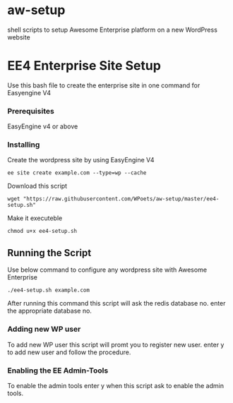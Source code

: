# aw-setup
shell scripts to setup Awesome Enterprise platform on a new WordPress website

# EE4 Enterprise Site Setup

Use this bash file to create the enterprise site in one command for Easyengine V4

### Prerequisites

EasyEngine v4 or above

### Installing

Create the wordpress site by using EasyEngine V4
```
ee site create example.com --type=wp --cache
```
Download this script

```
wget "https://raw.githubusercontent.com/WPoets/aw-setup/master/ee4-setup.sh"
```
Make it executeble

```
chmod u+x ee4-setup.sh

```

## Running the Script

Use below command to configure any wordpress site with Awesome Enterprise

```
./ee4-setup.sh example.com

```
After running this command this script will ask the redis database no.
enter the appropriate database no.

### Adding new WP user

To add new WP user this script will promt you to register new user.
enter y to add new user and follow the procedure.

### Enabling the EE Admin-Tools

To enable the admin tools enter y when this script ask to enable the admin tools.